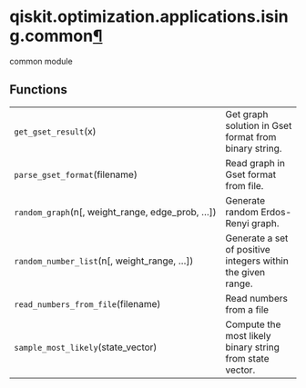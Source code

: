 <span id="qiskit-optimization-applications-ising-common" />

# qiskit.optimization.applications.ising.common[¶](#module-qiskit.optimization.applications.ising.common "Permalink to this headline")

common module

## Functions

|                                                    |                                                             |
| -------------------------------------------------- | ----------------------------------------------------------- |
| `get_gset_result`(x)                               | Get graph solution in Gset format from binary string.       |
| `parse_gset_format`(filename)                      | Read graph in Gset format from file.                        |
| `random_graph`(n\[, weight\_range, edge\_prob, …]) | Generate random Erdos-Renyi graph.                          |
| `random_number_list`(n\[, weight\_range, …])       | Generate a set of positive integers within the given range. |
| `read_numbers_from_file`(filename)                 | Read numbers from a file                                    |
| `sample_most_likely`(state\_vector)                | Compute the most likely binary string from state vector.    |
